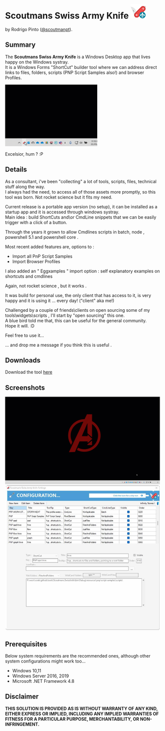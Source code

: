 ﻿
#  Scoutmans Swiss Army Knife  ![icon](./Resources/icons/ssak.png?raw=true)
by Rodrigo Pinto ([@scoutmanpt](http://twitter.com/scoutmanpt "@scoutmanpt")).
## Summary ##

The **Scoutmans Swiss Army Knife** is a Windows Desktop app that lives happy on the Windows systray.  
It is a Windows Forms "ShortCut" builder tool where we can address direct links to files, folders, scripts (PNP Script Samples also!) and browser Profiles.  

<img src="./resources/agif/general.gif?raw=true " width="300" height="200" />


Excelsior, hum ? :P

## Details ##
As a consultant, i've been "collecting" a lot of tools, scripts, files, technical stuff along the way.  
I always had the need, to access all of those assets more promptly, so this tool was born. Not rocket science but it fits my need.  

Current release is a portable app version (no setup), it can be installed as a startup app and it is accessed through windows systray.  
Main idea : build ShortCuts and\or CmdLine snippets that we can be easily trigger with a click of a button.  

Through the years it grown to allow Cmdlines scripts in batch, node , powershell 5.1 and powershell core .  
  
Most recent added features are, options to :  
 
* Import all PnP Script Samples 
* Import Browser Profiles 


I also added an " Eggxamples " import option : self explanatory examples on shortcuts and cmdlines

Again, not rocket science , but it works .  

It was build for personal use, the only client that has access to it, is very happy and it is using it ... every day!  ("client" aka me!) 

Challenged by a couple of friends\clients on open sourcing some of my tools\widgets\scripts , I'll start by "open sourcing" this one.  
A blue bird told me that, this can be useful for the general community.  
Hope it will. :D  

Feel free to use it...

... and drop me a message if you think this is useful .


## Downloads ##
Download the tool [here](https://github.com/ScoutmanPt/Swiss.Army.Knife/releases/tag/v1.0.0.0)  

## Screenshots ##

![example](./Resources/agif/general01.gif?raw=true)
![example](./Resources/agif/config.jpg?raw=true)
## Prerequisites ##
Below system requirements are the recommended ones, although other system configurations might work too... 
* Windows 10,11
* Windows Server 2016, 2019
* Microsoft .NET Framework 4.8
## Disclaimer ##
**THIS SOLUTION IS PROVIDED AS IS WITHOUT WARRANTY OF ANY KIND, EITHER EXPRESS OR IMPLIED, INCLUDING ANY IMPLIED WARRANTIES OF FITNESS FOR A PARTICULAR PURPOSE, MERCHANTABILITY, OR NON-INFRINGEMENT.**